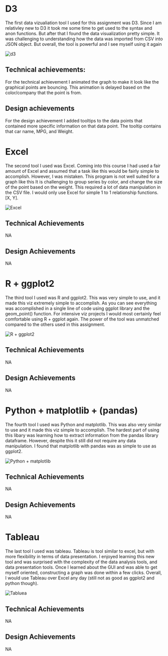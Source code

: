 # D3

The first data vizualiation tool I used for this assignment was D3. Since I am relativley new to D3 it took me some time
to get used to the syntax and anon functions. But after that I found the data visualization pretty simple. It was challenging
to understanding how the data was imported from CSV into JSON object. But overall, the tool is powerful and I see myself 
using it again

![d3](D3/img/img.png)

## Technical achievements: 
For the technical achievement I animated the graph to make it look like the graphical points
are bouncing. This animation is delayed based on the color/company that the point is from. 

## Design achievements 
For the design achievement I added tooltips to the data points that contained more specific information
on that data point. The tooltip contains that car name, MPG, and Weight. 

# Excel

The second tool I used was Excel. Coming into this course I had used a fair amount of Excel and assumed that a task 
like this would be fairly simple to accomplish. However, I was mistaken. This program is not well suited for a graph like this
It is challenging to group series by color, and change the size of the point based on the weight. This required a lot of data
manipulation in the CSV file. I would only use Excel for simple 1 to 1 relationship functions. [X, Y]. 

![Excel](Excel/img/DataViz2-Excel.png)


## Technical Achievements
NA
## Design Achievements
NA

# R + ggplot2

The third tool I used was R and ggplot2. This was very simple to use, and it made this viz extremely simple to accomplish. 
As you can see everything was accomplished in a single line of code using ggplot library and the geom_point() function. 
For intensive viz projects I would most certainly feel comfortable using R + ggplot again. The power of the tool was unmatched
compared to the others used in this assignment. 

![R + ggplot2](R%20+%20ggplot2/img/img.png)

## Technical Achievements
NA
## Design Achievements
NA

# Python + matplotlib + (pandas)

The fourth tool I used was Python and matplotlib. This was also very similar to use and it made this viz simple to accomplish. 
The hardest part of using this libary was learning how to extract information from the pandas library dataframe. However, despite this
it still did not require any data manipulation. I found that matplotlib with pandas was as simple to use as ggplot2.

![Python + matplotlib](Python%20+%20matplotlib/img/img.png)

## Technical Achievements
NA
## Design Achievements
NA

# Tableau

The last tool I used was tableau. Tableau is tool similar to excel, but with more flexibility in terms of data presentation. 
I enjoyed learning this new tool and was surprised with the complexity of the data analysis tools, and data presentation tools. 
Once I learned about the GUI and was able to get myself oriented, constructing a graph was done within a few clicks. Overall, 
I would use Tableau over Excel any day (still not as good as ggplot2 and python though). 

![Tabluea](Tableau/img/img.png)


## Technical Achievements
NA
## Design Achievements
NA